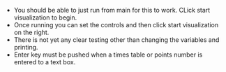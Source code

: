 - You should be able to just run from main for this to work. CLick start visualization to begin.
- Once running you can set the controls and then click start visualization on the right.
- There is not yet any clear testing other than changing the variables and printing.
- Enter key must be pushed when a times table or points number is entered to a text box.
